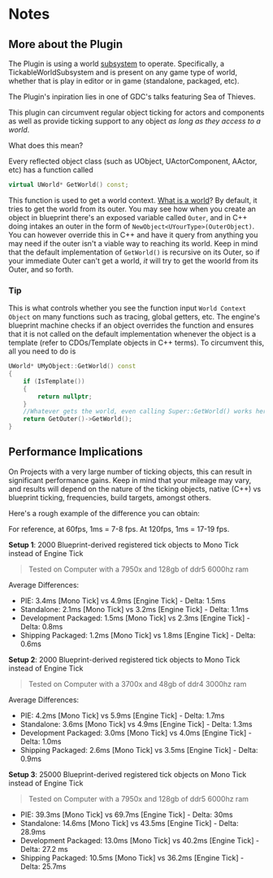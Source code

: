 # Notes  

## More about the Plugin

The Plugin is using a world [subsystem](https://docs.unrealengine.com/en-US/Programming/Subsystems/index.html) to operate. Specifically, a TickableWorldSubsystem and is present on any game type of world, whether that is play in editor or in game (standalone, packaged, etc).  

The Plugin's inpiration lies in one of GDC's talks featuring Sea of Thieves.  

This plugin can circumvent regular object ticking for actors and components as well as provide ticking support to any object _as long as they access to a world_.  

What does this mean?  

Every reflected object class (such as UObject, UActorComponent, AActor, etc) has a function called  

```cpp
virtual UWorld* GetWorld() const;  
```

This function is used to get a world context. [What is a world](https://docs.unrealengine.com/4.27/en-US/API/Runtime/Engine/Engine/UWorld/)? By default, it tries to get the world from its outer. You may see how when you create an object in blueprint there's an exposed variable called `Outer`, and in C++ doing intakes an outer in the form of `NewObject<UYourType>(OuterObject)`. You can however override this in C++ and have it query from anything you may need if the outer isn't a viable way to reaching its world. Keep in mind that the default implementation of `GetWorld()` is recursive on its Outer, so if your immediate Outer can't get a world, _it_ will try to get the woorld from its Outer, and so forth.  

### Tip

This is what controls whether you see the function input `World Context Object` on many functions such as tracing, global getters, etc. The engine's blueprint machine checks if an object overrides the function and ensures that it is not called on the default implementation whenever the object is a template (refer to CDOs/Template objects in C++ terms). To circumvent this, all you need to do is  

```cpp
UWorld* UMyObject::GetWorld() const
{
    if (IsTemplate())
    {
        return nullptr;
    }
    //Whatever gets the world, even calling Super::GetWorld() works here. 
    return GetOuter()->GetWorld();
}
```


## Performance Implications  

On Projects with a very large number of ticking objects, this can result in significant performance gains. Keep in mind that your mileage may vary, and results will depend on the nature of the ticking objects, native (C++) vs blueprint ticking, frequencies, build targets, amongst others.  

Here's a rough example of the difference you can obtain:  

For reference, at 60fps, 1ms = 7-8 fps. At 120fps, 1ms = 17-19 fps. 

  
**Setup 1**: 2000 Blueprint-derived registered tick objects to Mono Tick instead of Engine Tick  

> Tested on Computer with a 7950x and 128gb of ddr5 6000hz ram  

Average Differences:  

* PIE: 3.4ms [Mono Tick] vs 4.9ms [Engine Tick] - Delta: 1.5ms  
* Standalone: 2.1ms [Mono Tick] vs 3.2ms [Engine Tick] - Delta: 1.1ms  
* Development Packaged: 1.5ms [Mono Tick] vs 2.3ms [Engine Tick] - Delta: 0.8ms  
* Shipping Packaged: 1.2ms [Mono Tick] vs 1.8ms [Engine Tick] - Delta: 0.6ms  

**Setup 2**: 2000 Blueprint-derived registered tick objects to Mono Tick instead of Engine Tick  

> Tested on Computer with a 3700x and 48gb of ddr4 3000hz ram  

Average Differences:  

* PIE: 4.2ms [Mono Tick] vs 5.9ms [Engine Tick] - Delta: 1.7ms  
* Standalone: 3.6ms [Mono Tick] vs 4.9ms [Engine Tick] - Delta: 1.3ms  
* Development Packaged: 3.0ms [Mono Tick] vs 4.0ms [Engine Tick] - Delta: 1.0ms  
* Shipping Packaged: 2.6ms [Mono Tick] vs 3.5ms [Engine Tick] - Delta: 0.9ms  

**Setup 3**: 25000 Blueprint-derived registered tick objects on Mono Tick instead of Engine Tick  
> Tested on Computer with a 7950x and 128gb of ddr5 6000hz ram  

* PIE: 39.3ms [Mono Tick] vs 69.7ms [Engine Tick] - Delta: 30ms  
* Standalone: 14.6ms [Mono Tick] vs 43.5ms [Engine Tick] - Delta: 28.9ms  
* Development Packaged: 13.0ms [Mono Tick] vs 40.2ms [Engine Tick] - Delta: 27.2 ms  
* Shipping Packaged: 10.5ms [Mono Tick] vs 36.2ms [Engine Tick] - Delta: 25.7ms  
